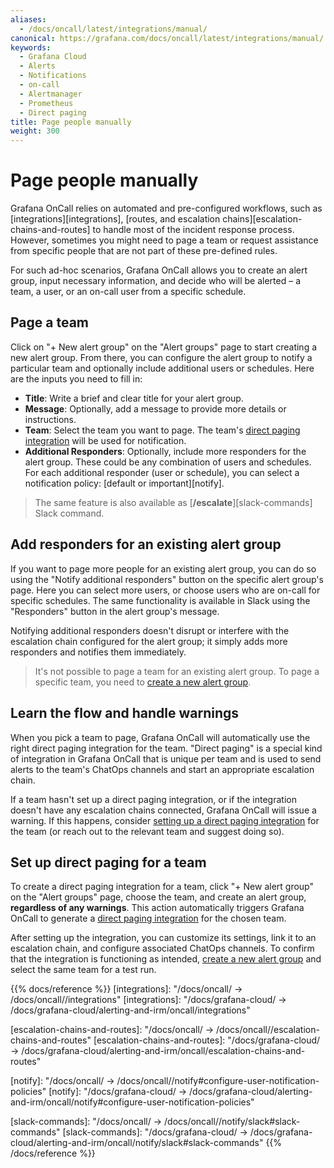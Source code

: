 ```yaml
---
aliases:
  - /docs/oncall/latest/integrations/manual/
canonical: https://grafana.com/docs/oncall/latest/integrations/manual/
keywords:
  - Grafana Cloud
  - Alerts
  - Notifications
  - on-call
  - Alertmanager
  - Prometheus
  - Direct paging
title: Page people manually
weight: 300
---
```


# Page people manually

Grafana OnCall relies on automated and pre-configured workflows, such as [integrations][integrations],
[routes, and escalation chains][escalation-chains-and-routes] to handle most of the incident response process.
However, sometimes you might need to page a team or request assistance from specific people that are not part of
these pre-defined rules.

For such ad-hoc scenarios, Grafana OnCall allows you to create an alert group, input necessary information, and decide
who will be alerted – a team, a user, or an on-call user from a specific schedule.

## Page a team

Click on "+ New alert group" on the "Alert groups" page to start creating a new alert group.
From there, you can configure the alert group to notify a particular team and optionally include additional users or
schedules. Here are the inputs you need to fill in:

- **Title**: Write a brief and clear title for your alert group.
- **Message**: Optionally, add a message to provide more details or instructions.
- **Team**: Select the team you want to page. The team's
[direct paging integration](#learn-the-flow-and-handle-warnings) will be used for notification.
- **Additional Responders**: Optionally, include more responders for the alert group.
These could be any combination of users and schedules.
For each additional responder (user or schedule), you can select a notification policy: [default or important][notify].

> The same feature is also available as [**/escalate**][slack-commands] Slack command.

## Add responders for an existing alert group

If you want to page more people for an existing alert group, you can do so using the "Notify additional responders"
button on the specific alert group's page. Here you can select more users, or choose users who are on-call for specific
schedules. The same functionality is available in Slack using the "Responders" button in the alert group's message.

Notifying additional responders doesn't disrupt or interfere with the escalation chain configured for the alert group;
it simply adds more responders and notifies them immediately.

> It's not possible to page a team for an existing alert group. To page a specific team, you need to
[create a new alert group](#page-a-team).

## Learn the flow and handle warnings

When you pick a team to page, Grafana OnCall will automatically use the right direct paging integration for the team.
"Direct paging" is a special kind of integration in Grafana OnCall that is unique per team and is used to send alerts
to the team's ChatOps channels and start an appropriate escalation chain.

If a team hasn't set up a direct paging integration, or if the integration doesn't have any escalation chains connected,
Grafana OnCall will issue a warning. If this happens, consider
[setting up a direct paging integration](#set-up-direct-paging-for-a-team) for the team
(or reach out to the relevant team and suggest doing so).

## Set up direct paging for a team

To create a direct paging integration for a team, click "+ New alert group" on the "Alert groups" page, choose the team,
and create an alert group, **regardless of any warnings**. This action automatically triggers Grafana OnCall to generate
a [direct paging integration](#learn-the-flow-and-handle-warnings) for the chosen team.

After setting up the integration, you can customize its settings, link it to an escalation chain,
and configure associated ChatOps channels.
To confirm that the integration is functioning as intended, [create a new alert group](#page-a-team)
and select the same team for a test run.

{{% docs/reference %}}
[integrations]: "/docs/oncall/ -> /docs/oncall/<ONCALL VERSION>/integrations"
[integrations]: "/docs/grafana-cloud/ -> /docs/grafana-cloud/alerting-and-irm/oncall/integrations"

[escalation-chains-and-routes]: "/docs/oncall/ -> /docs/oncall/<ONCALL VERSION>/escalation-chains-and-routes"
[escalation-chains-and-routes]: "/docs/grafana-cloud/ -> /docs/grafana-cloud/alerting-and-irm/oncall/escalation-chains-and-routes"

[notify]: "/docs/oncall/ -> /docs/oncall/<ONCALL VERSION>/notify#configure-user-notification-policies"
[notify]: "/docs/grafana-cloud/ -> /docs/grafana-cloud/alerting-and-irm/oncall/notify#configure-user-notification-policies"

[slack-commands]: "/docs/oncall/ -> /docs/oncall/<ONCALL VERSION>/notify/slack#slack-commands"
[slack-commands]: "/docs/grafana-cloud/ -> /docs/grafana-cloud/alerting-and-irm/oncall/notify/slack#slack-commands"
{{% /docs/reference %}}
